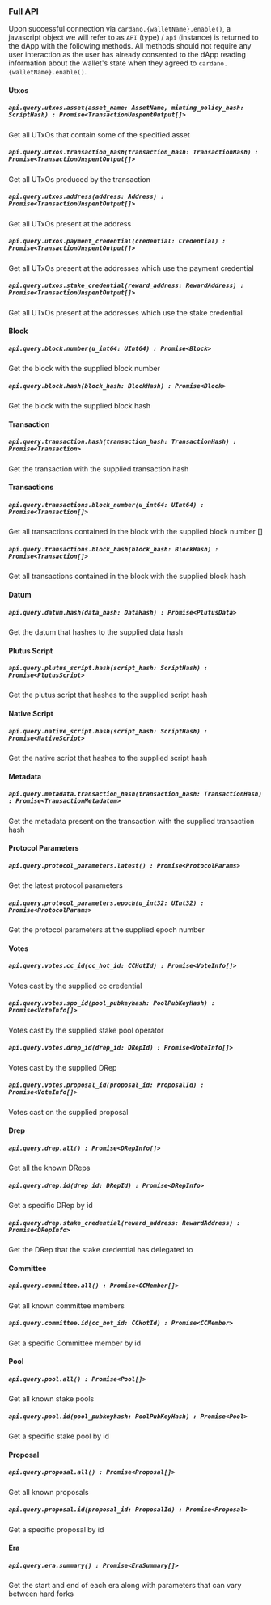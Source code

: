 ### Full API

Upon successful connection via `cardano.{walletName}.enable()`, a javascript object we will refer to as `API` (type) / `api` (instance) is returned to the dApp with the following methods.
All methods should not require any user interaction as the user has already consented to the dApp reading information about the wallet's state when they agreed to `cardano.{walletName}.enable()`.

#### Utxos

##### `api.query.utxos.asset(asset_name: AssetName, minting_policy_hash: ScriptHash) : Promise<TransactionUnspentOutput[]>`

Get all UTxOs that contain some of the specified asset

##### `api.query.utxos.transaction_hash(transaction_hash: TransactionHash) : Promise<TransactionUnspentOutput[]>`

Get all UTxOs produced by the transaction

##### `api.query.utxos.address(address: Address) : Promise<TransactionUnspentOutput[]>`

Get all UTxOs present at the address

##### `api.query.utxos.payment_credential(credential: Credential) : Promise<TransactionUnspentOutput[]>`

Get all UTxOs present at the addresses which use the payment credential

##### `api.query.utxos.stake_credential(reward_address: RewardAddress) : Promise<TransactionUnspentOutput[]>`

Get all UTxOs present at the addresses which use the stake credential

#### Block

##### `api.query.block.number(u_int64: UInt64) : Promise<Block>`

Get the block with the supplied block number

##### `api.query.block.hash(block_hash: BlockHash) : Promise<Block>`

Get the block with the supplied block hash

#### Transaction

##### `api.query.transaction.hash(transaction_hash: TransactionHash) : Promise<Transaction>`

Get the transaction with the supplied transaction hash

#### Transactions

##### `api.query.transactions.block_number(u_int64: UInt64) : Promise<Transaction[]>`

Get all transactions contained in the block with the supplied block number []

##### `api.query.transactions.block_hash(block_hash: BlockHash) : Promise<Transaction[]>`

Get all transactions contained in the block with the supplied block hash

#### Datum

##### `api.query.datum.hash(data_hash: DataHash) : Promise<PlutusData>`

Get the datum that hashes to the supplied data hash

#### Plutus Script

##### `api.query.plutus_script.hash(script_hash: ScriptHash) : Promise<PlutusScript>`

Get the plutus script that hashes to the supplied script hash

#### Native Script

##### `api.query.native_script.hash(script_hash: ScriptHash) : Promise<NativeScript>`

Get the native script that hashes to the supplied script hash

#### Metadata

##### `api.query.metadata.transaction_hash(transaction_hash: TransactionHash) : Promise<TransactionMetadatum>`

Get the metadata present on the transaction with the supplied transaction hash

#### Protocol Parameters

##### `api.query.protocol_parameters.latest() : Promise<ProtocolParams>`

Get the latest protocol parameters

##### `api.query.protocol_parameters.epoch(u_int32: UInt32) : Promise<ProtocolParams>`

Get the protocol parameters at the supplied epoch number

#### Votes

##### `api.query.votes.cc_id(cc_hot_id: CCHotId) : Promise<VoteInfo[]>`

Votes cast by the supplied cc credential

##### `api.query.votes.spo_id(pool_pubkeyhash: PoolPubKeyHash) : Promise<VoteInfo[]>`

Votes cast by the supplied stake pool operator

##### `api.query.votes.drep_id(drep_id: DRepId) : Promise<VoteInfo[]>`

Votes cast by the supplied DRep

##### `api.query.votes.proposal_id(proposal_id: ProposalId) : Promise<VoteInfo[]>`

Votes cast on the supplied proposal

#### Drep

##### `api.query.drep.all() : Promise<DRepInfo[]>`

Get all the known DReps

##### `api.query.drep.id(drep_id: DRepId) : Promise<DRepInfo>`

Get a specific DRep by id

##### `api.query.drep.stake_credential(reward_address: RewardAddress) : Promise<DRepInfo>`

Get the DRep that the stake credential has delegated to

#### Committee

##### `api.query.committee.all() : Promise<CCMember[]>`

Get all known committee members

##### `api.query.committee.id(cc_hot_id: CCHotId) : Promise<CCMember>`

Get a specific Committee member by id

#### Pool

##### `api.query.pool.all() : Promise<Pool[]>`

Get all known stake pools

##### `api.query.pool.id(pool_pubkeyhash: PoolPubKeyHash) : Promise<Pool>`

Get a specific stake pool by id

#### Proposal

##### `api.query.proposal.all() : Promise<Proposal[]>`

Get all known proposals

##### `api.query.proposal.id(proposal_id: ProposalId) : Promise<Proposal>`

Get a specific proposal by id

#### Era

##### `api.query.era.summary() : Promise<EraSummary[]>`

Get the start and end of each era along with parameters that can vary between hard forks
